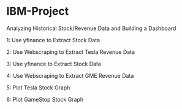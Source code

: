 # IBM-Project
Analyzing Historical Stock/Revenue Data and Building a Dashboard

1: Use yfinance to Extract Stock Data

2: Use Webscraping to Extract Tesla Revenue Data

3: Use yfinance to Extract Stock Data

4: Use Webscraping to Extract GME Revenue Data

5: Plot Tesla Stock Graph

6: Plot GameStop Stock Graph
